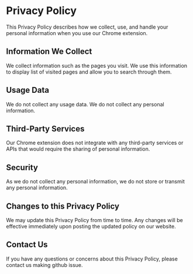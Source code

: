 # Privacy Policy

This Privacy Policy describes how we collect, use, and handle your personal information when you use our Chrome extension.

## Information We Collect

We collect information such as the pages you visit. We use this information to display list of visited pages and allow you to search through them.

## Usage Data

We do not collect any usage data. We do not collect any personal information.

## Third-Party Services

Our Chrome extension does not integrate with any third-party services or APIs that would require the sharing of personal information.

## Security

As we do not collect any personal information, we do not store or transmit any personal information.

## Changes to this Privacy Policy

We may update this Privacy Policy from time to time. Any changes will be effective immediately upon posting the updated policy on our website.

## Contact Us

If you have any questions or concerns about this Privacy Policy, please contact us making github issue.
